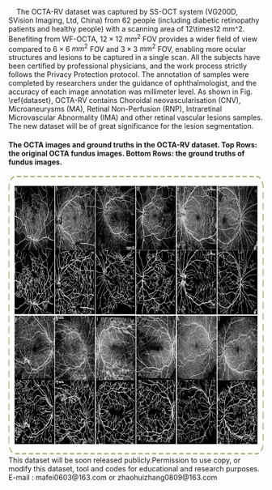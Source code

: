 &nbsp;&nbsp;&nbsp;&nbsp;The OCTA-RV dataset was captured by SS-OCT system (VG200D, SVision Imaging, Ltd, China) from 62 people (including diabetic retinopathy patients and healthy people) with a scanning area of 12\times12 mm^2. Benefiting from WF-OCTA, $12\times12$ $mm^2$ FOV provides a wider field of view compared to $6\times6$ $mm^2$ FOV and $3\times3$ $mm^2$ FOV, enabling more ocular structures and lesions to be captured in a single scan. All the subjects have been certified by professional physicians, and the work process strictly follows the Privacy Protection protocol. The annotation of samples were completed by researchers under the guidance of ophthalmologist, and the accuracy of each image annotation was millimeter level. As shown in Fig. \ref{dataset}, OCTA-RV contains Choroidal neovascularisation (CNV), Microaneurysms (MA), Retinal Non-Perfusion (RNP), Intraretinal Microvascular Abnormality (IMA) and other retinal vascular lesions samples. The new dataset will be of great significance for the lesion segmentation.
&nbsp;
#### The OCTA images and ground truths in the OCTA-RV dataset. Top Rows: the original OCTA fundus images. Bottom Rows: the ground truths of fundus images.
<div style="text-align:center">
  <img src="static/assets/img/dataset.png" alt="dataset" width="800" height="550">
</div>
This dataset will be soon released publicly.Permission to use copy, or modify this dataset, tool and codes for educational and research purposes.
E-mail : mafei0603@163.com or zhaohuizhang0809@163.com
